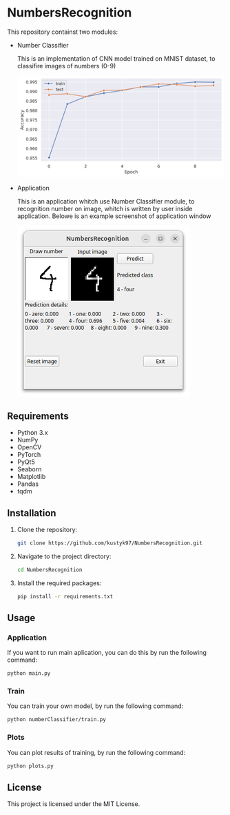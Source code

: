 # NumbersRecognition

This repository containst two modules:
- Number Classifier 

    This is an implementation of CNN model trained on MNIST dataset, to classifire images of numbers (0-9)

    ![](figures/Acc.png)

- Application 

    This is an application whitch use Number Classifier module, to recognition number on image, whitch is written by user inside application. Belowe is an example screenshot of application window 

    ![Example screen from application](figures/AppScreenshot.png)

## Requirements
- Python 3.x
- NumPy
- OpenCV
- PyTorch
- PyQt5
- Seaborn
- Matplotlib
- Pandas
- tqdm


## Installation
1. Clone the repository:
    ```bash
    git clone https://github.com/kustyk97/NumbersRecognition.git
    ```
2. Navigate to the project directory:
    ```bash
    cd NumbersRecognition
    ```
3. Install the required packages:
    ```bash
    pip install -r requirements.txt
    ```


## Usage
### Application
If you want to run main aplication, you can do this by run the following command:
```bash
python main.py
```
### Train 
You can train your own model, by run the following command:
```bash
python numberClassifier/train.py 
```
### Plots
You can plot results of training, by run the following command:
```bash
python plots.py 
```
## License
This project is licensed under the MIT License.